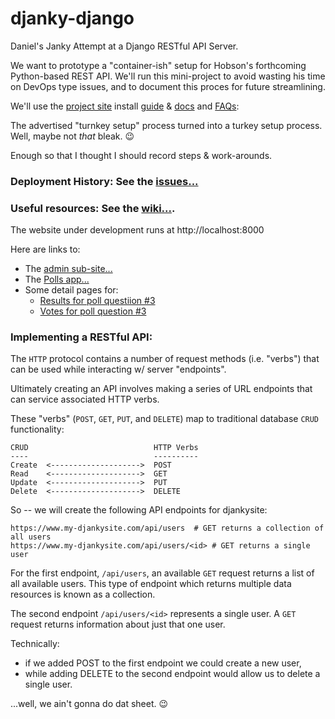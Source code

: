 # djanky-django
Daniel's Janky Attempt at a Django RESTful API Server.

We want to prototype a "container-ish" setup for Hobson's forthcoming Python-based REST API. We'll run this mini-project to avoid wasting his time on DevOps type issues, and to document this proces for future streamlining.

We'll use the [project site](https://www.djangoproject.com/) install [guide](https://docs.djangoproject.com/en/2.2/intro/install/) & [docs](https://docs.djangoproject.com/en/2.2/topics/install/) and [FAQs](https://docs.djangoproject.com/en/2.2/faq/install/#faq-python-version-support):

The advertised "turnkey setup" process turned into a turkey setup process.  Well, maybe not _that_ bleak.  :wink:  

Enough so that I thought I should record steps & work-arounds. 

### Deployment History:  See the [issues...](https://github.com/mindcurrent/djanky-django/issues) 
### Useful resources:   See the [**wiki...**](https://github.com/mindcurrent/djanky-django/wiki/Djanky-Django-World-HQ).

The website under development runs at http://localhost:8000

Here are links to:
- The [admin sub-site...](http://localhost:8000/admin/)
- The [Polls app...](http://localhost:8000/polls/)
- Some detail pages for:
    - [Results for poll questiion #3](http://localhost:8000/polls/3/results/)
    - [Votes for poll question #3](http://localhost:8000/polls/3/vote/)
    
    
### Implementing a RESTful API:

The `HTTP` protocol contains a number of request methods (i.e. "verbs") that can be used while interacting w/ server "endpoints". 

Ultimately creating an API involves making a series of URL endpoints that can service associated HTTP verbs.

These "verbs" (`POST`, `GET`, `PUT`, and `DELETE`)  map to traditional database `CRUD` functionality:
```
CRUD                            HTTP Verbs  
----                            ----------
Create  <-------------------->  POST
Read    <-------------------->  GET
Update  <-------------------->  PUT
Delete  <-------------------->  DELETE
```

So -- we will create the following API endpoints for djankysite:

```
https://www.my-djankysite.com/api/users  # GET returns a collection of all users  
https://www.my-djankysite.com/api/users/<id> # GET returns a single user
```

For the first endpoint, `/api/users`, an available `GET` request returns a list of all available users. This type of endpoint which returns multiple data resources is known as a collection.

The second endpoint `/api/users/<id>` represents a single user. A `GET` request returns information about just that one user.

Technically:
- if we added POST to the first endpoint we could create a new user, 
- while adding DELETE to the second endpoint would allow us to delete a single user.  

...well, we ain't gonna do dat sheet.  :wink:


